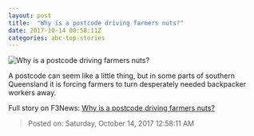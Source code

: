 ```yaml
---
layout: post
title:  "Why is a postcode driving farmers nuts?"
date: 2017-10-14 00:58:11Z
categories: abc-top-stories
---
```


![Why is a postcode driving farmers nuts?](http://www.abc.net.au/news/image/9039160-1x1-700x700.jpg)

A postcode can seem like a little thing, but in some parts of southern Queensland it is forcing farmers to turn desperately needed backpacker workers away.


Full story on F3News: [Why is a postcode driving farmers nuts?](http://www.f3nws.com/n/r4RtAF)

> Posted on: Saturday, October 14, 2017 12:58:11 AM
